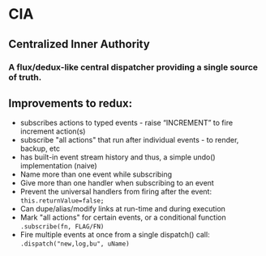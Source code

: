 # CIA
## Centralized Inner Authority

### A flux/dedux-like central dispatcher providing a single source of truth.

## Improvements to redux:
* subscribes actions to typed events - raise “INCREMENT” to fire increment action(s)
* subscribe "all actions" that run after individual events - to render, backup, etc
* has built-in event stream history and thus, a simple undo() implementation (naive)
* Name more than one event while subscribing
* Give more than one handler when subscribing to an event
* Prevent the universal handlers from firing after the event: `this.returnValue=false;`
* Can dupe/alias/modify links at run-time and during execution
* Mark "all actions" for certain events, or a conditional function `.subscribe(fn, FLAG/FN)`
* Fire multiple events at once from a single dispatch() call: `.dispatch("new,log,bu", uName)`
